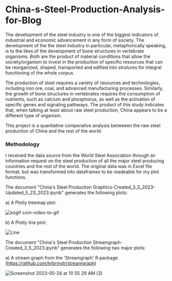 # China-s-Steel-Production-Analysis-for-Blog

The development of the steel industry is one of the biggest indicators of industrial and economic advancement in any form of society. The development of the
the steel industry in particular, metaphorically speaking, is to the likes of the development of bone structures in vertebrate organisms. Both are the product 
of material conditions that allow the society/organism to invest in the production of specific resources that can be reorganized, shaped, transported and 
edified into strutures for integral functioning of the whole corpus. 

The production of steel requires a variety of resources and technologies, including iron ore, coal, and advanced manufacturing processes. Similarly, the growth 
of bone structures in vertebrates requires the consumption of nutrients, such as calcium and phosphorus, as well as the activation of specific genes and signaling 
pathways. The product of this study indicates that, when talking at least about raw steel production, China appears to be a different type of organism.

This project is a quantiative comperative analysis betweeen the raw steel production of China and the rest of the world. 

### Methodology
I received the data source from the World Steel Association through an information request on the steel production of all the major steel producing countries and the rest of the world. The original data was in Excel file format, but was transformed into dataframes to be readeable for my plot functions. 


The document "China's Steel Production Graphics-Created_3_5_2023-Updated_5_23_2023.ipynb" generates the following plots:

a) A Plotly treemap plot:

![ezgif com-video-to-gif](https://github.com/juanchok12/China-s-Steel-Production-Analysis-for-Blog/assets/116334702/4fd545a3-1360-4ba5-9d05-22d7180970bc)



b) A Plotly line plot:

![Line](https://github.com/juanchok12/China-s-Steel-Production-Analysis-for-Blog/assets/116334702/d03ba431-2000-4d11-ba0d-0a920df358cf)




The document "China's Steel Production Streamgraph-Created_3_5_2023.ipynb" generates the following two major plots:

a) A stream graph from the 'Streamgraph' R package (https://github.com/hrbrmstr/streamgraph)

![Screenshot 2023-05-24 at 10 55 29 AM (3)](https://github.com/juanchok12/China-s-Steel-Production-Analysis-for-Blog/assets/116334702/927f93cc-bcdb-469b-b42a-4c6df2d8c333)
